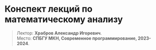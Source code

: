 # Конспект лекций по математическому анализу

> Лектор: **Храбров Александр Игоревич**.\
> Место: **СПБГУ МКН, Современное программирование, 2023-2024**.